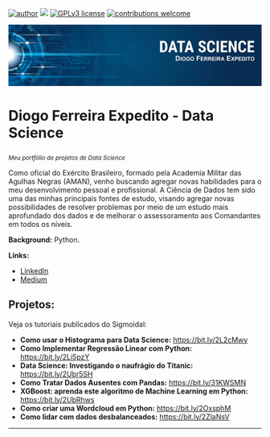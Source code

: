 [![author](https://img.shields.io/badge/author-DiogoFerreira-red.svg)](https://www.linkedin.com/in/diogo-ferreira-expedito-43b8a51a2/) [![](https://img.shields.io/badge/python-3.7+-blue.svg)](https://www.python.org/downloads/release/python-365/) [![GPLv3 license](https://img.shields.io/badge/License-GPLv3-blue.svg)](http://perso.crans.org/besson/LICENSE.html) [![contributions welcome](https://img.shields.io/badge/contributions-welcome-brightgreen.svg?style=flat)](https://github.com/carlosfab/data_science/issues)

<p align="center">
  <img src="Banner_github.png" >
</p>

# Diogo Ferreira Expedito - Data Science
<sub>*Meu portfólio de projetos de Data Science*</sub>

  Como oficial do Exército Brasileiro, formado pela Academia Militar das Agulhas Negras (AMAN), venho buscando agregar novas habilidades para o meu desenvolvimento pessoal e profissional. 
  A Ciência de Dados tem sido uma das minhas principais fontes de estudo, visando agregar novas possibilidades de resolver problemas por meio de um estudo mais aprofundado dos dados e de melhorar o assessoramento aos Comandantes em todos os níveis.

**Background:** Python.

**Links:**
* [LinkedIn](https://www.linkedin.com/in/diogo-ferreira-expedito-43b8a51a2/)
* [Medium](https://medium.com/@aspdiogo346)


## Projetos:
Veja os tutoriais publicados do Sigmoidal:

* **Como usar o Histograma para Data Science:** https://bit.ly/2L2cMwy
* **Como Implementar Regressão Linear com Python:** https://bit.ly/2Li5pzY
* **Data Science: Investigando o naufrágio do Titanic:** https://bit.ly/2Ubr5SH
* **Como Tratar Dados Ausentes com Pandas:** https://bit.ly/31KWSMN
* **XGBoost: aprenda este algoritmo de Machine Learning em Python:** https://bit.ly/2UbRhws
* **Como criar uma Wordcloud em Python:** https://bit.ly/2OxsphM
* **Como lidar com dados desbalanceados:** https://bit.ly/2ZlaNsV

---


